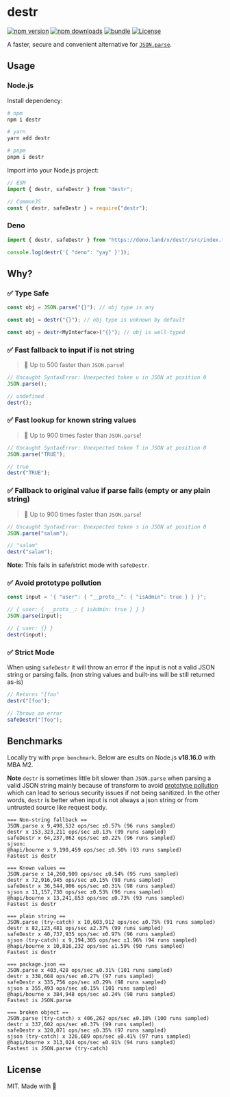 # destr

[![npm version][npm-version-src]][npm-version-href]
[![npm downloads][npm-downloads-src]][npm-downloads-href]
[![bundle][bundle-src]][bundle-href]
[![License][license-src]][license-href]

A faster, secure and convenient alternative for [`JSON.parse`](https://developer.mozilla.org/en-US/docs/Web/JavaScript/Reference/Global_Objects/JSON/parse).

## Usage

### Node.js

Install dependency:

```bash
# npm
npm i destr

# yarn
yarn add destr

# pnpm
pnpm i destr
```

Import into your Node.js project:

```js
// ESM
import { destr, safeDestr } from "destr";

// CommonJS
const { destr, safeDestr } = require("destr");
```

### Deno

```js
import { destr, safeDestr } from "https://deno.land/x/destr/src/index.ts";

console.log(destr('{ "deno": "yay" }'));
```

## Why?

### ✅ Type Safe

```ts
const obj = JSON.parse("{}"); // obj type is any

const obj = destr("{}"); // obj type is unknown by default

const obj = destr<MyInterface>("{}"); // obj is well-typed
```

### ✅ Fast fallback to input if is not string

> 🚀 Up to 500 faster than `JSON.parse`!

```js
// Uncaught SyntaxError: Unexpected token u in JSON at position 0
JSON.parse();

// undefined
destr();
```

### ✅ Fast lookup for known string values

> 🚀 Up to 900 times faster than `JSON.parse`!

```js
// Uncaught SyntaxError: Unexpected token T in JSON at position 0
JSON.parse("TRUE");

// true
destr("TRUE");
```

### ✅ Fallback to original value if parse fails (empty or any plain string)

> 🚀 Up to 900 times faster than `JSON.parse`!

```js
// Uncaught SyntaxError: Unexpected token s in JSON at position 0
JSON.parse("salam");

// "salam"
destr("salam");
```

**Note:** This fails in safe/strict mode with `safeDestr`.

### ✅ Avoid prototype pollution

```js
const input = '{ "user": { "__proto__": { "isAdmin": true } } }';

// { user: { __proto__: { isAdmin: true } } }
JSON.parse(input);

// { user: {} }
destr(input);
```

### ✅ Strict Mode

When using `safeDestr` it will throw an error if the input is not a valid JSON string or parsing fails. (non string values and built-ins will be still returned as-is)

```js
// Returns "[foo"
destr("[foo");

// Throws an error
safeDestr("[foo");
```

## Benchmarks

Locally try with `pnpm benchmark`. Below are esults on Node.js **v18.16.0** with MBA M2.

**Note** `destr` is sometimes little bit slower than `JSON.parse` when parsing a valid JSON string mainly because of transform to avoid [prototype pollution](https://learn.snyk.io/lessons/prototype-pollution/javascript/) which can lead to serious security issues if not being sanitized. In the other words, `destr` is better when input is not always a json string or from untrusted source like request body.

```
=== Non-string fallback ==
JSON.parse x 9,498,532 ops/sec ±0.57% (96 runs sampled)
destr x 153,323,211 ops/sec ±0.13% (99 runs sampled)
safeDestr x 64,237,062 ops/sec ±0.22% (96 runs sampled)
sjson:
@hapi/bourne x 9,190,459 ops/sec ±0.50% (93 runs sampled)
Fastest is destr

=== Known values ==
JSON.parse x 14,260,909 ops/sec ±0.54% (95 runs sampled)
destr x 72,916,945 ops/sec ±0.15% (98 runs sampled)
safeDestr x 36,544,906 ops/sec ±0.31% (98 runs sampled)
sjson x 11,157,730 ops/sec ±0.53% (96 runs sampled)
@hapi/bourne x 13,241,853 ops/sec ±0.73% (93 runs sampled)
Fastest is destr

=== plain string ==
JSON.parse (try-catch) x 10,603,912 ops/sec ±0.75% (91 runs sampled)
destr x 82,123,481 ops/sec ±2.37% (99 runs sampled)
safeDestr x 40,737,935 ops/sec ±0.97% (96 runs sampled)
sjson (try-catch) x 9,194,305 ops/sec ±1.96% (94 runs sampled)
@hapi/bourne x 10,816,232 ops/sec ±1.59% (90 runs sampled)
Fastest is destr

=== package.json ==
JSON.parse x 403,428 ops/sec ±0.31% (101 runs sampled)
destr x 338,668 ops/sec ±0.27% (97 runs sampled)
safeDestr x 335,756 ops/sec ±0.29% (98 runs sampled)
sjson x 355,493 ops/sec ±0.15% (101 runs sampled)
@hapi/bourne x 384,948 ops/sec ±0.24% (98 runs sampled)
Fastest is JSON.parse

=== broken object ==
JSON.parse (try-catch) x 406,262 ops/sec ±0.18% (100 runs sampled)
destr x 337,602 ops/sec ±0.37% (99 runs sampled)
safeDestr x 320,071 ops/sec ±0.35% (97 runs sampled)
sjson (try-catch) x 326,689 ops/sec ±0.41% (97 runs sampled)
@hapi/bourne x 313,024 ops/sec ±0.91% (94 runs sampled)
Fastest is JSON.parse (try-catch)
```

## License

MIT. Made with 💖

<!-- Badges -->

[npm-version-src]: https://img.shields.io/npm/v/destr?style=flat&colorA=18181B&colorB=F0DB4F
[npm-version-href]: https://npmjs.com/package/destr
[npm-downloads-src]: https://img.shields.io/npm/dm/destr?style=flat&colorA=18181B&colorB=F0DB4F
[npm-downloads-href]: https://npmjs.com/package/destr
[bundle-src]: https://img.shields.io/bundlephobia/minzip/destr?style=flat&colorA=18181B&colorB=F0DB4F
[bundle-href]: https://bundlephobia.com/result?p=destr
[license-src]: https://img.shields.io/github/license/unjs/destr.svg?style=flat&colorA=18181B&colorB=F0DB4F
[license-href]: https://github.com/unjs/destr/blob/main/LICENSE
